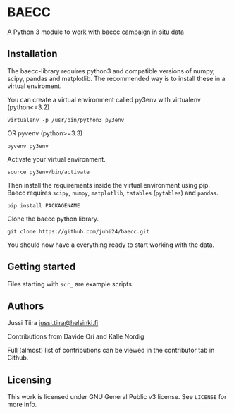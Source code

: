 BAECC
=====

A Python 3 module to work with baecc campaign in situ data

Installation
------------

The baecc-library requires python3 and compatible versions of numpy, scipy, pandas and matplotlib. 
The recommended way is to install these in a virtual enviroment.

You can create a virtual environment called py3env with virtualenv (python<=3.2)

    virtualenv -p /usr/bin/python3 py3env
    
OR pyvenv (python>=3.3)

    pyvenv py3env

Activate your virtual environment.

    source py3env/bin/activate
    
Then install the requirements inside the virtual environment using pip. Baecc requires `scipy`, `numpy`, `matplotlib`, `tstables` (`pytables`) and `pandas`.

    pip install PACKAGENAME

Clone the baecc python library.

    git clone https://github.com/juhi24/baecc.git
    
You should now have a everything ready to start working with the data.
  
Getting started
---------------

Files starting with `scr_` are example scripts.

Authors
-------

Jussi Tiira <jussi.tiira@helsinki.fi>

Contributions from Davide Ori and Kalle Nordig

Full (almost) list of contributions can be viewed in the contributor tab in Github.

Licensing
---------

This work is licensed under GNU General Public v3 license. See `LICENSE` for more info.
